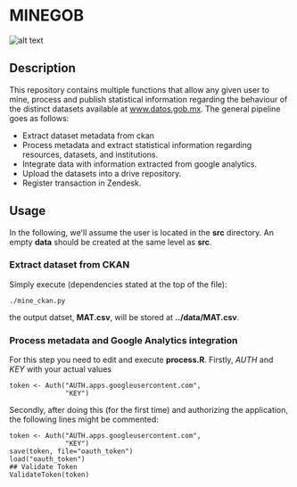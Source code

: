 # MINEGOB 
![alt text][logo]

[logo]: https://github.com/lromang/MineGob/blob/master/images/miner.png

## Description

This repository contains multiple functions that allow any given user to mine, process and publish statistical information regarding the behaviour of the distinct datasets available at www.datos.gob.mx. The general pipeline goes as follows: 
 
* Extract dataset metadata from ckan
* Process metadata and extract statistical information regarding resources, datasets, and institutions.
* Integrate data with information extracted from google analytics. 
* Upload the datasets into a drive repository.
* Register transaction in Zendesk.

## Usage

In the following, we'll assume the user is located in the **src** directory. An empty **data** should be created at the same level as **src**.


### Extract dataset from CKAN

Simply execute (dependencies stated at the top of the file): 

```
./mine_ckan.py
```

the output datset, **MAT.csv**, will be stored at **../data/MAT.csv**.

### Process metadata and Google Analytics integration

For this step you need to edit and execute **process.R**. Firstly, *AUTH* and *KEY* with your actual values

```
token <- Auth("AUTH.apps.googleusercontent.com",
              "KEY")
```

Secondly, after doing this (for the first time) and authorizing the application, the following lines might be commented:

```
token <- Auth("AUTH.apps.googleusercontent.com",
              "KEY")
save(token, file="oauth_token")
load("oauth_token")
## Validate Token
ValidateToken(token)
```



